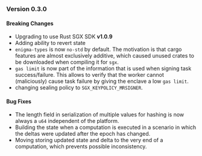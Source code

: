 ### Version 0.3.0

#### Breaking Changes

* Upgrading to use Rust SGX SDK **v1.0.9**
* Adding ability to revert state
* `enigma-types` is now `no-std` by default. The motivation is that cargo features are almost exclusively additive, which caused unused crates to be downloaded when compiling it for `sgx`.
* `gas limit` is now part of the information that is used when signing task success/failure. This allows to verify that the worker cannot (maliciously) cause task failure by giving the enclave a low `gas limit`.
* changing sealing policy to `SGX_KEYPOLICY_MRSIGNER`.

#### Bug Fixes

* The length field in serialization of multiple values for hashing is now always a `u64` independent of the platform.
* Building the state when a computation is executed in a scenario in which the deltas were updated after the epoch has changed.
* Moving storing updated state and delta to the very end of a computation, which prevents possible inconsistency.